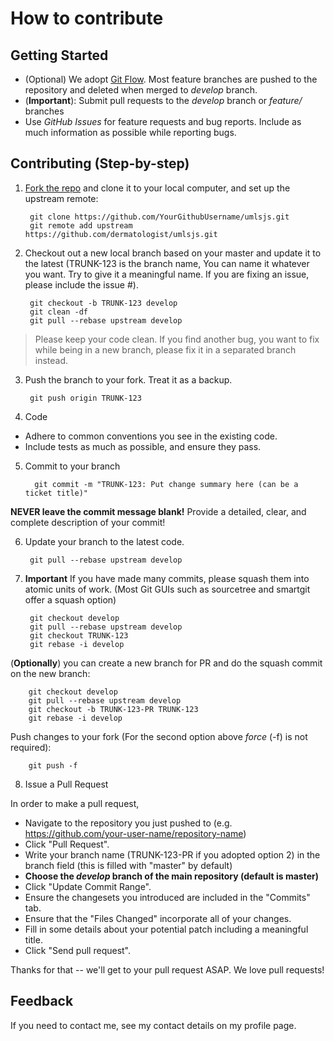 # How to contribute

## Getting Started

* (Optional) We adopt [Git Flow](https://www.atlassian.com/git/tutorials/comparing-workflows/gitflow-workflow). Most feature branches are pushed to the repository and deleted when merged to *develop* branch.
* (**Important**): Submit pull requests to the *develop* branch or *feature/* branches
* Use *GitHub Issues* for feature requests and bug reports. Include as much information as possible while reporting bugs.  


## Contributing (Step-by-step)

1. [Fork the repo](http://help.github.com/fork-a-repo) and clone it to your local computer, and set up the upstream remote:

        git clone https://github.com/YourGithubUsername/umlsjs.git
        git remote add upstream https://github.com/dermatologist/umlsjs.git

2. Checkout out a new local branch based on your master and update it to the latest (TRUNK-123 is the branch name, You can name it whatever you want. Try to give it a meaningful name. If you are fixing an issue, please include the issue #).

        git checkout -b TRUNK-123 develop
        git clean -df
        git pull --rebase upstream develop

 > Please keep your code clean. If you find another bug, you want to fix while being in a new branch, please fix it in a separated branch instead.

3. Push the branch to your fork. Treat it as a backup.

        git push origin TRUNK-123

4. Code

  * Adhere to common conventions you see in the existing code.
  * Include tests as much as possible, and ensure they pass.

5. Commit to your branch

         git commit -m "TRUNK-123: Put change summary here (can be a ticket title)"

  **NEVER leave the commit message blank!** Provide a detailed, clear, and complete description of your commit!

6. Update your branch to the latest code.
  
        git pull --rebase upstream develop

7. **Important** If you have made many commits, please squash them into atomic units of work. (Most Git GUIs such as sourcetree and smartgit offer a squash option)

        git checkout develop
        git pull --rebase upstream develop
        git checkout TRUNK-123
        git rebase -i develop

  (**Optionally**) you can create a new branch for PR and do the squash commit on the new branch:
  
        git checkout develop
        git pull --rebase upstream develop
        git checkout -b TRUNK-123-PR TRUNK-123
        git rebase -i develop
  

  Push changes to your fork (For the second option above *force* (-f) is not required):

        git push -f

8. Issue a Pull Request

  In order to make a pull request,
  * Navigate to the repository you just pushed to (e.g. https://github.com/your-user-name/repository-name)
  * Click "Pull Request".
  * Write your branch name (TRUNK-123-PR if you adopted option 2) in the branch field (this is filled with "master" by default)
  * **Choose the *develop* branch of the main repository (default is master)**
  * Click "Update Commit Range".
  * Ensure the changesets you introduced are included in the "Commits" tab.
  * Ensure that the "Files Changed" incorporate all of your changes.
  * Fill in some details about your potential patch including a meaningful title.
  * Click "Send pull request".

  Thanks for that -- we'll get to your pull request ASAP. We love pull requests!

## Feedback

   If you need to contact me, see my contact details on my profile page.

